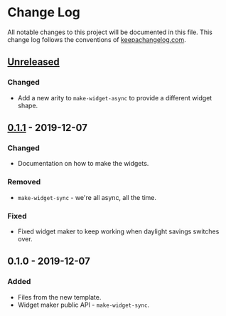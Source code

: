 # Change Log
All notable changes to this project will be documented in this file. This change log follows the conventions of [keepachangelog.com](http://keepachangelog.com/).

## [Unreleased]
### Changed
- Add a new arity to `make-widget-async` to provide a different widget shape.

## [0.1.1] - 2019-12-07
### Changed
- Documentation on how to make the widgets.

### Removed
- `make-widget-sync` - we're all async, all the time.

### Fixed
- Fixed widget maker to keep working when daylight savings switches over.

## 0.1.0 - 2019-12-07
### Added
- Files from the new template.
- Widget maker public API - `make-widget-sync`.

[Unreleased]: https://github.com/your-name/levenshtein/compare/0.1.1...HEAD
[0.1.1]: https://github.com/your-name/levenshtein/compare/0.1.0...0.1.1
